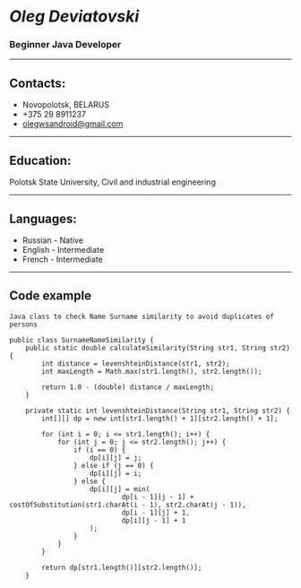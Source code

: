 # *Oleg Deviatovski*
### Beginner Java Developer
***
## Contacts:
* Novopolotsk, BELARUS
* +375 29 8911237
* olegwsandroid@gmail.com

***
## Education:
Polotsk State University, Civil and industrial engineering

***
## Languages:
* Russian - Native
* English - Intermediate
* French - Intermediate

***
## Code example
```
Java class to check Name Surname similarity to avoid duplicates of persons

public class SurnameNameSimilarity {
    public static double calculateSimilarity(String str1, String str2) {
        int distance = levenshteinDistance(str1, str2);
        int maxLength = Math.max(str1.length(), str2.length());

        return 1.0 - (double) distance / maxLength;
    }

    private static int levenshteinDistance(String str1, String str2) {
        int[][] dp = new int[str1.length() + 1][str2.length() + 1];

        for (int i = 0; i <= str1.length(); i++) {
            for (int j = 0; j <= str2.length(); j++) {
                if (i == 0) {
                    dp[i][j] = j;
                } else if (j == 0) {
                    dp[i][j] = i;
                } else {
                    dp[i][j] = min(
                            dp[i - 1][j - 1] + costOfSubstitution(str1.charAt(i - 1), str2.charAt(j - 1)),
                            dp[i - 1][j] + 1,
                            dp[i][j - 1] + 1
                    );
                }
            }
        }

        return dp[str1.length()][str2.length()];
    }
```
